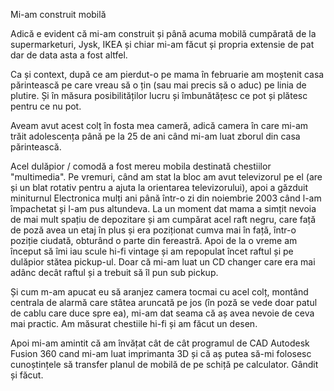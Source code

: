 Mi-am construit mobilă

Adică e evident că mi-am construit și până acuma mobilă cumpărată de la supermarketuri, Jysk, IKEA și chiar mi-am făcut și propria extensie de pat dar de data asta a fost altfel.

Ca și context, după ce am pierdut-o pe mama în februarie am moștenit casa părintească pe care vreau să o țin (sau mai precis să o aduc) pe linia de plutire. Și în măsura posibilităților lucru și îmbunătățesc ce pot și plătesc pentru ce nu pot.

Aveam avut acest colț în fosta mea cameră, adică camera în care mi-am trăit adolescența până pe la 25 de ani când mi-am luat zborul din casa părintească.



Acel dulăpior / comodă a fost mereu mobila destinată chestiilor "multimedia". Pe vremuri, când am stat la bloc am avut televizorul pe el (are și un blat rotativ pentru a ajuta la orientarea televizorului), apoi a găzduit miniturnul Electronica mulți ani până într-o zi din noiembrie 2003 când l-am împachetat și l-am pus altundeva. La un moment dat mama a simțit nevoia de mai mult spațiu de depozitare și am cumpărat acel raft negru, care față de poză avea un etaj în plus și era poziționat cumva mai în față, într-o poziție ciudată, obturând o parte din fereastră. Apoi de la o vreme am început să îmi iau scule hi-fi vintage și am repopulat încet raftul și pe dulăpior stătea pickup-ul. Doar că mi-am luat un CD changer care era mai adânc decât raftul și a trebuit să îl pun sub pickup.

Și cum m-am apucat eu să aranjez camera tocmai cu acel colț, montând centrala de alarmă care stâtea aruncată pe jos (în poză se vede doar patul de cablu care duce spre ea), mi-am dat seama că aș avea nevoie de ceva mai practic. Am măsurat chestiile hi-fi și am făcut un desen.



Apoi mi-am amintit că am învățat cât de cât programul de CAD Autodesk Fusion 360 cand mi-am luat imprimanta 3D și că aș putea să-mi folosesc cunoștințele să transfer planul de mobilă de pe schiță pe calculator. Gândit și făcut.



